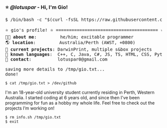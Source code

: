 ### ⭐️ *@lotuspar* - Hi, I'm Gio!
<pre>
$ /bin/bash -c "$(curl -fsSL https://raw.githubusercontent.com/lotuspar/lotuspar/main/info.sh)"

⭐️ gio's profile! ⭐️ ======================================= ⭐️
🏃🏾 <b>about me</b>:         he/him; excitable programmer
🌎 <b>location</b>:         Australia/Perth (AWST, +0800)
📖 <b>current projects</b>: DarwinPrint, multiple s&box projects
📖 <b>known languages</b>:  C++, C, Java, C#, JS, TS, HTML, CSS, Python, PHP, Bash
📖 <b>contact</b>:          lotuspar0@gmail.com

saving more details to /tmp/gio.txt...
done!
</pre>
```
$ cat /tmp/gio.txt > /dev/github
```
I'm an 18-year-old university student currently residing in Perth, Western Australia. I started coding at 6 years old, and since then I've been programming for fun as a hobby my whole life. Feel free to check out the projects I’m working on!
```
$ rm info.sh /tmp/gio.txt
$ exit
```
